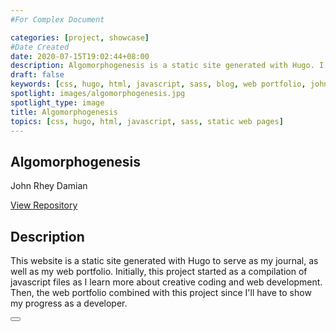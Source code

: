 ```yaml
---
#For Complex Document

categories: [project, showcase]
#Date Created
date: 2020-07-15T19:02:44+08:00
description: Algomorphogenesis is a static site generated with Hugo. I created this website to serve as my journal, as well as my web portfolio. As such, it will be my lifelong project as I continue to learn more.
draft: false
keywords: [css, hugo, html, javascript, sass, blog, web portfolio, john rhey damian]
spotlight: images/algomorphogenesis.jpg
spotlight_type: image
title: Algomorphogenesis
topics: [css, hugo, html, javascript, sass, static web pages]
---
```


<section>

# Algomorphogenesis
John Rhey Damian  
  
<span class='social_navigation'>
    <a class='icon_button' href='https://github.com/johnr-damian/johnr-damian.github.io'>
        <span class='fas fa-code-branch'></span>
        <p>View Repository</p>
    </a>
</span>
  
<span>

[<span class='fas fa-chevron-down'></span>](#description)
</span>
</section>

<section>

## Description

This website is a static site generated with Hugo to serve as my journal, as well as my web portfolio. 
Initially, this project started as a compilation of javascript files as I learn more about creative coding and web development. 
Then, the web portfolio combined with this project since I'll have to show my progress as a developer.  
  
<button type='button' onclick='GoToTop()'>
    <span class='fas fa-chevron-up'></span>
</button>
</section>